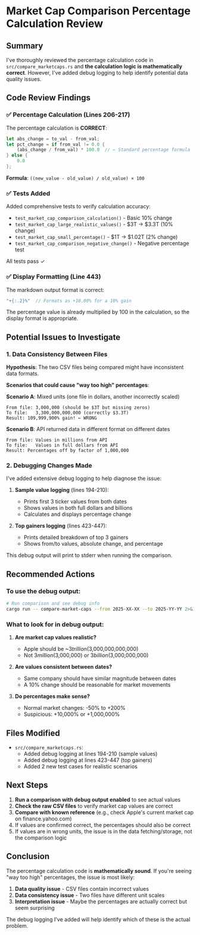 # Market Cap Comparison Percentage Calculation Review

## Summary

I've thoroughly reviewed the percentage calculation code in `src/compare_marketcaps.rs` and **the calculation logic is mathematically correct**. However, I've added debug logging to help identify potential data quality issues.

## Code Review Findings

### ✅ Percentage Calculation (Lines 206-217)

The percentage calculation is **CORRECT**:

```rust
let abs_change = to_val - from_val;
let pct_change = if from_val != 0.0 {
    (abs_change / from_val) * 100.0  // ← Standard percentage formula
} else {
    0.0
};
```

**Formula**: `((new_value - old_value) / old_value) × 100`

### ✅ Tests Added

Added comprehensive tests to verify calculation accuracy:
- `test_market_cap_comparison_calculation()` - Basic 10% change
- `test_market_cap_large_realistic_values()` - $3T → $3.3T (10% change)
- `test_market_cap_small_percentage()` - $1T → $1.02T (2% change)
- `test_market_cap_comparison_negative_change()` - Negative percentage test

All tests pass ✓

### ✅ Display Formatting (Line 443)

The markdown output format is correct:
```rust
"+{:.2}%"  // Formats as +10.00% for a 10% gain
```

The percentage value is already multiplied by 100 in the calculation, so the display format is appropriate.

## Potential Issues to Investigate

### 1. Data Consistency Between Files

**Hypothesis**: The two CSV files being compared might have inconsistent data formats.

**Scenarios that could cause "way too high" percentages**:

**Scenario A**: Mixed units (one file in dollars, another incorrectly scaled)
```
From file: 3,000,000 (should be $3T but missing zeros)
To file:   3,300,000,000,000 (correctly $3.3T)
Result: 109,999,900% gain! ← WRONG
```

**Scenario B**: API returned data in different format on different dates
```
From file: Values in millions from API
To file:   Values in full dollars from API
Result: Percentages off by factor of 1,000,000
```

### 2. Debugging Changes Made

I've added extensive debug logging to help diagnose the issue:

1. **Sample value logging** (lines 194-210):
   - Prints first 3 ticker values from both dates
   - Shows values in both full dollars and billions
   - Calculates and displays percentage change

2. **Top gainers logging** (lines 423-447):
   - Prints detailed breakdown of top 3 gainers
   - Shows from/to values, absolute change, and percentage

This debug output will print to stderr when running the comparison.

## Recommended Actions

### To use the debug output:

```bash
# Run comparison and see debug info
cargo run -- compare-market-caps --from 2025-XX-XX --to 2025-YY-YY 2>&1 | tee comparison_debug.log
```

### What to look for in debug output:

1. **Are market cap values realistic?**
   - Apple should be ~$3 trillion ($3,000,000,000,000)
   - Not $3 million ($3,000,000) or $3 billion ($3,000,000,000)

2. **Are values consistent between dates?**
   - Same company should have similar magnitude between dates
   - A 10% change should be reasonable for market movements

3. **Do percentages make sense?**
   - Normal market changes: -50% to +200%
   - Suspicious: +10,000% or +1,000,000%

## Files Modified

- `src/compare_marketcaps.rs`:
  - Added debug logging at lines 194-210 (sample values)
  - Added debug logging at lines 423-447 (top gainers)
  - Added 2 new test cases for realistic scenarios

## Next Steps

1. **Run a comparison with debug output enabled** to see actual values
2. **Check the raw CSV files** to verify market cap values are correct
3. **Compare with known reference** (e.g., check Apple's current market cap on finance.yahoo.com)
4. If values are confirmed correct, the percentages should also be correct
5. If values are in wrong units, the issue is in the data fetching/storage, not the comparison logic

## Conclusion

The percentage calculation code is **mathematically sound**. If you're seeing "way too high" percentages, the issue is most likely:

1. **Data quality issue** - CSV files contain incorrect values
2. **Data consistency issue** - Two files have different unit scales
3. **Interpretation issue** - Maybe the percentages are actually correct but seem surprising

The debug logging I've added will help identify which of these is the actual problem.
